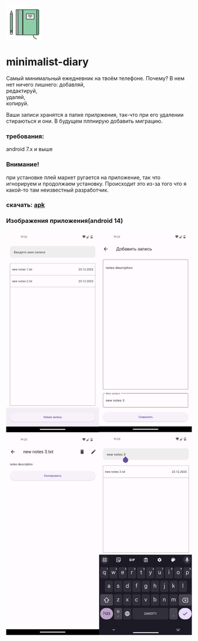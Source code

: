 ![icon](https://raw.githubusercontent.com/yarchefis/minimalist-diary/main/img/ic_launcher.png)
# minimalist-diary
Самый минимальный ежедневник на твоём телефоне.
Почему?
В нем нет ничего лишнего:
    добавляй,  
    редактируй,  
    удаляй,  
    копируй. 
    
Ваши записи хранятся а папке прилржения, так-что при его удалении стираються и они. В будущем плпнирую добавить миграцию.

### требования:
android 7.x и выше

### Внимание!
при установке плей маркет ругается на приложение, так что игнорируем и продолжаем установку. Происходит это из-за того что я какой-то там неизвестный разработчик.

### скачать: [apk](https://github.com/yarchefis/minimalist-diary/releases/tag/diary)

### Изображения приложения(android 14)
![screenshot](https://raw.githubusercontent.com/yarchefis/minimalist-diary/main/img/s1.png)
![screenshot](https://raw.githubusercontent.com/yarchefis/minimalist-diary/main/img/s2.jpg)
